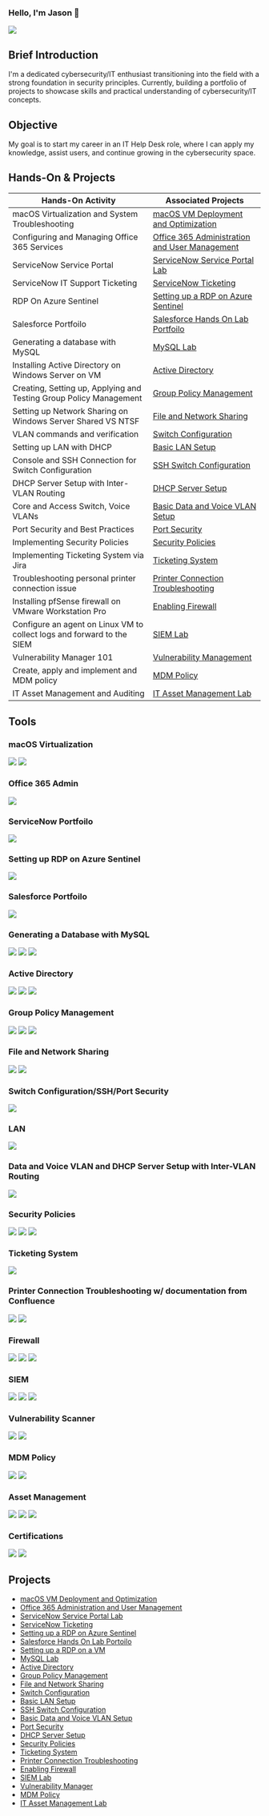 ### Hello, I'm Jason 👋
<a href="https://linkedin.com/in/jason-ling-a23a522a3"><img src="https://img.shields.io/badge/-LinkedIn-0072b1?&style=for-the-badge&logo=linkedin&logoColor=white" /></a> 

## Brief Introduction

I'm a dedicated cybersecurity/IT enthusiast transitioning into the field with a strong foundation in security principles. Currently, building a portfolio of projects to showcase skills and practical understanding of cybersecurity/IT concepts.

## Objective

My goal is to start my career in an IT Help Desk role, where I can apply my knowledge, assist users, and continue growing in the cybersecurity space.

## Hands-On & Projects

| Hands-On Activity                                                   | Associated Projects        |
|---------------------------------------------------------------------|----------------------------|
| macOS Virtualization and System Troubleshooting                     | <a href= "https://github.com/0xShadowByte/macOS"> macOS VM Deployment and Optimization</a> |
| Configuring and Managing Office 365 Services                        | <a href= "Configuring and Managing Office 365 Services"> Office 365 Administration and User Management</a> |
| ServiceNow Service Portal                                           | <a href= "https://github.com/0xShadowByte/ServiceNow-Service-Portal"> ServiceNow Service Portal Lab</a> |
| ServiceNow IT Support Ticketing                                     | <a href= "https://github.com/0xShadowByte/ServiceNow-Ticketing"> ServiceNow Ticketing</a> |
| RDP On Azure Sentinel                                               | <a href= "https://github.com/0xShadowByte/RDP-on-Azure-Sentinel"> Setting up a RDP on Azure Sentinel</a> |
| Salesforce Portfoilo                                                | <a href= "https://github.com/0xShadowByte/Salesforce"> Salesforce Hands On Lab Portfoilo</a> |
| Generating a database with MySQL                                    | <a href= "https://github.com/0xShadowByte/Learning-SQL">MySQL Lab</a> |
| Installing Active Directory on Windows Server on VM                 | <a href= "https://github.com/0xShadowByte/Active-Directory/tree/main">Active Directory</a>|
| Creating, Setting up, Applying and Testing Group Policy Management  | <a href= "https://github.com/0xShadowByte/Group-Policy-Management">Group Policy Management</a>|
| Setting up Network Sharing on Windows Server Shared VS NTSF         | <a href= "https://github.com/0xShadowByte/Network-Sharing">File and Network Sharing</a>|
| VLAN commands and verification                                      | <a href= "https://github.com/0xShadowByte/Switch-Configuration">Switch Configuration</a> |
| Setting up LAN with DHCP                                            | <a href= "https://github.com/0xShadowByte/LAN-Setup"> Basic LAN Setup</a> |
| Console and SSH Connection for Switch Configuration                 | <a href= "https://github.com/0xShadowByte/SSH-Switch-Config">SSH Switch Configuration</a> |
| DHCP Server Setup with Inter-VLAN Routing                           | <a href= "https://github.com/0xShadowByte/DHCP-Server-Setup"> DHCP Server Setup </a> 
| Core and Access Switch, Voice VLANs                                 | <a href= "https://github.com/0xShadowByte/VLAN-Configuration"> Basic Data and Voice VLAN Setup </a> | 
| Port Security and Best Practices                                    | <a href= "https://github.com/0xShadowByte/Port-Security"> Port Security </a> |
| Implementing Security Policies                                      | <a href= "https://github.com/0xShadowByte/Security-Policies">Security Policies</a>|
| Implementing Ticketing System via Jira                              | <a href= "https://github.com/0xShadowByte/Ticketing-System">Ticketing System</a>|
| Troubleshooting personal printer connection issue                   | <a href= "https://github.com/0xShadowByte/printer-connection-troubleshooting">Printer Connection Troubleshooting</a> |
| Installing pfSense firewall on VMware Workstation Pro               | <a href= "https://github.com/0xShadowByte/Firewall">Enabling Firewall</a> |  
| Configure an agent on Linux VM to collect logs and forward to the SIEM | <a href= "https://github.com/0xShadowByte/SIEM-Lab">SIEM Lab</a>|               
| Vulnerability Manager 101                                           | <a href= "https://github.com/0xShadowByte/Vulnerability-Management">Vulnerability Management</a> |
| Create, apply and implement and MDM policy                          | <a href= "https://github.com/0xShadowByte/MDM-Policy">MDM Policy</a>|
| IT Asset Management and Auditing                                    | <a href= "https://github.com/0xShadowByte/Asset-Management-Lab">IT Asset Management Lab</a> |

## Tools

### macOS Virtualization
<div>
    <img src="https://img.shields.io/badge/-macOS%20Ventura-FF9500?&style=for-the-badge&logo=apple&logoColor=white" />
    <img src="https://img.shields.io/badge/-VMware%20Workstation%20Pro%2017-607078?&style=for-the-badge&logo=vmware&logoColor=white" />
    
</div>

### Office 365 Admin
<div>
    <img src="https://img.shields.io/badge/-Office%20365%20Admin-0078D4?&style=for-the-badge&logo=microsoft-office&logoColor=white" />
  
</div>

### ServiceNow Portfoilo
<div>
    <img src="https://img.shields.io/badge/-ServiceNow-00A1E0?&style=for-the-badge&logo=ServiceNow&logoColor=white" />

</div>

### Setting up RDP on Azure Sentinel
<div>
   <img src="https://img.shields.io/badge/-Azure%20Sentinel-0078D4?&style=for-the-badge&logo=Microsoft-Azure&logoColor=white" />
    
</div>

### Salesforce Portfoilo
<div>
    <img src="https://img.shields.io/badge/-Salesforce-00A1E0?&style=for-the-badge&logo=Salesforce&logoColor=white" />

</div>

### Generating a Database with MySQL
<div>
    <img src="https://img.shields.io/badge/-MySQL-4479A1?&style=for-the-badge&logo=MySQL&logoColor=white" />
    <img src="https://img.shields.io/badge/-Kali%20Linux-557C94?&style=for-the-badge&logo=Kali-Linux&logoColor=white" />
    <img src="https://img.shields.io/badge/-VirtualBox-183A61?&style=for-the-badge&logo=VirtualBox&logoColor=white" />

</div>
    
### Active Directory
<div>
    <img src="https://img.shields.io/badge/-VMware%20Workstation%20Pro-0071C6?&style=for-the-badge&logo=VMware&logoColor=white" />
    <img src="https://img.shields.io/badge/-ChatGPT-412991?&style=for-the-badge&logo=OpenAI&logoColor=white" />
    <img src="https://img.shields.io/badge/-Windows%20Server%202022-00A4EF?&style=for-the-badge&logo=Windows-Server&logoColor=white" />
</div>

### Group Policy Management 
<div>
    <img src="https://img.shields.io/badge/-VMware%20Workstation%20Pro-0071C6?&style=for-the-badge&logo=VMware&logoColor=white" />
    <img src="https://img.shields.io/badge/-Windows%20Server%202022-00A4EF?&style=for-the-badge&logo=Windows-Server&logoColor=white" />
    <img src="https://img.shields.io/badge/-Windows%2010%20Enterprise-00A4EF?&style=for-the-badge&logo=Windows&logoColor=white" />
</div>

### File and Network Sharing 
<div>
    <img src="https://img.shields.io/badge/-VMware%20Workstation%20Pro-0071C6?&style=for-the-badge&logo=VMware&logoColor=white" />
    <img src="https://img.shields.io/badge/-Windows%20Server%202022-00A4EF?&style=for-the-badge&logo=Windows-Server&logoColor=white" /> 
</div>

### Switch Configuration/SSH/Port Security 
<div>
    <img src="https://img.shields.io/badge/-Cisco%20Packet%20Tracer-1BA0D7?&style=for-the-badge&logo=Cisco&logoColor=white" />

</div>

### LAN 
<div>
    <img src="https://img.shields.io/badge/-Cisco%20Packet%20Tracer-1BA0D7?&style=for-the-badge&logo=Cisco&logoColor=white" />

</div>

### Data and Voice VLAN and DHCP Server Setup with Inter-VLAN Routing
<div>
    <img src="https://img.shields.io/badge/-Cisco%20Packet%20Tracer-1BA0D7?&style=for-the-badge&logo=Cisco&logoColor=white" />

</div>

### Security Policies
<div>
    <img src="https://img.shields.io/badge/-VMware%20Workstation%20Pro-0071C6?&style=for-the-badge&logo=VMware&logoColor=white" />
    <img src="https://img.shields.io/badge/-Windows%20Server%202022-00A4EF?&style=for-the-badge&logo=Windows-Server&logoColor=white" /> 
    <img src="https://img.shields.io/badge/-Windows%2010%20Enterprise-00A4EF?&style=for-the-badge&logo=Windows&logoColor=white" />
</div>

### Ticketing System 
<div>
    <img src="https://img.shields.io/badge/-Jira-0052CC?&style=for-the-badge&logo=Jira&logoColor=white" />
</div>

### Printer Connection Troubleshooting w/ documentation from Confluence
<div>
    <img src="https://img.shields.io/badge/-Windows%2010-00A4EF?&style=for-the-badge&logo=Windows&logoColor=white" />
    <img src="https://img.shields.io/badge/-Confluence-172B4D?&style=for-the-badge&logo=Confluence&logoColor=white" />
</div>

### Firewall 
<div>
    <img src="https://img.shields.io/badge/-VMware%20Workstation%20Pro-0071C6?&style=for-the-badge&logo=VMware&logoColor=white" />
    <img src="https://img.shields.io/badge/-pfSense-003366?&style=for-the-badge&logo=pfSense&logoColor=white" />
    <img src="https://img.shields.io/badge/-Windows%2010%20Enterprise-00A4EF?&style=for-the-badge&logo=Windows&logoColor=white" />
</div>

### SIEM 
<div>
    <img src="https://img.shields.io/badge/-VirtualBox%20VM-183A61?&style=for-the-badge&logo=VirtualBox&logoColor=white" />
    <img src="https://img.shields.io/badge/-Kali%20Linux%20on%20VirtualBox-557C94?&style=for-the-badge&logo=Kali-Linux&logoColor=white" />
    <img src="https://img.shields.io/badge/-Elastic-005571?&style=for-the-badge&logo=Elastic&logoColor=white" />  
</div>

### Vulnerability Scanner 
<div>
    <img src="https://img.shields.io/badge/-Azure%20Sentinel-0078D4?&style=for-the-badge&logo=Microsoft-Azure&logoColor=white" />
    <img src="https://img.shields.io/badge/-Tenable-00C7B7?&style=for-the-badge&logo=Tenable&logoColor=white" />
    
</div>    

### MDM Policy 
<div>
    <img src="https://img.shields.io/badge/-Flyve%20MDM-004D66?&style=for-the-badge&logo=flyve-mdm&logoColor=white" /> 
    <img src="https://img.shields.io/badge/-Jamf-0091E5?&style=for-the-badge&logo=jamf&logoColor=white" />
</div>

### Asset Management
<div>
    <img src="https://img.shields.io/badge/-Google%20Sheets-34A853?&style=for-the-badge&logo=Google-Sheets&logoColor=white" />
    <img src="https://img.shields.io/badge/-Python-3776AB?&style=for-the-badge&logo=Python&logoColor=white" />
    <img src="https://img.shields.io/badge/-Kali%20Linux-557C94?&style=for-the-badge&logo=Kali-Linux&logoColor=white" />
    
</div>

### Certifications

<div>
    <img src="https://img.shields.io/badge/-Security%2B-FF0000?&style=for-the-badge&logo=CompTIA&logoColor=white" />
    <img src="https://img.shields.io/badge/-Google%20Cybersecurity%20Certificate-4285F4?&style=for-the-badge&logo=Google&logoColor=white" />
</div>

## Projects
- <a href= "https://github.com/0xShadowByte/macOS"> macOS VM Deployment and Optimization</a>
- <a href= "Configuring and Managing Office 365 Services"> Office 365 Administration and User Management</a>
- <a href= "https://github.com/0xShadowByte/ServiceNow-Service-Portal"> ServiceNow Service Portal Lab</a>
- <a href= "https://github.com/0xShadowByte/ServiceNow-Ticketing"> ServiceNow Ticketing</a>
- <a href= "https://github.com/0xShadowByte/RDP-on-Azure-Sentinel"> Setting up a RDP on Azure Sentinel</a>
- <a href= "https://github.com/0xShadowByte/Salesforce"> Salesforce Hands On Lab Portoilo</a>
- <a href= "https://github.com/0xShadowByte/RDP-on-VM"> Setting up a RDP on a VM</a>  
- <a href= "https://github.com/0xShadowByte/Learning-SQL">MySQL Lab</a>
- <a href= "https://github.com/0xShadowByte/Active-Directory/tree/main">Active Directory</a>
- <a href= "https://github.com/0xShadowByte/Group-Policy-Management">Group Policy Management</a>
- <a href= "https://github.com/0xShadowByte/Network-Sharing">File and Network Sharing</a>
- <a href= "https://github.com/0xShadowByte/Switch-Configuration">Switch Configuration</a>
- <a href= "https://github.com/0xShadowByte/LAN-Setup"> Basic LAN Setup</a>
- <a href= "https://github.com/0xShadowByte/SSH-Switch-Config">SSH Switch Configuration</a>
- <a href= "https://github.com/0xShadowByte/VLAN-Configuration"> Basic Data and Voice VLAN Setup </a>
- <a href= "https://github.com/0xShadowByte/Port-Security"> Port Security </a>
- <a href= "https://github.com/0xShadowByte/DHCP-Server-Setup"> DHCP Server Setup </a> 
- <a href= "https://github.com/0xShadowByte/Security-Policies">Security Policies</a>
- <a href= "https://github.com/0xShadowByte/Ticketing-System">Ticketing System</a>
- <a href= "https://github.com/0xShadowByte/printer-connection-troubleshooting">Printer Connection Troubleshooting</a> 
- <a href= "https://github.com/0xShadowByte/Firewall">Enabling Firewall</a>
- <a href= "https://github.com/0xShadowByte/SIEM-Lab">SIEM Lab</a>
- <a href= "https://github.com/0xShadowByte/Vulnerability-Scanner">Vulnerability Manager</a>
- <a href= "https://github.com/0xShadowByte/MDM-Policy">MDM Policy</a>
- <a href= "https://github.com/0xShadowByte/Asset-Management-Lab">IT Asset Management Lab</a>
